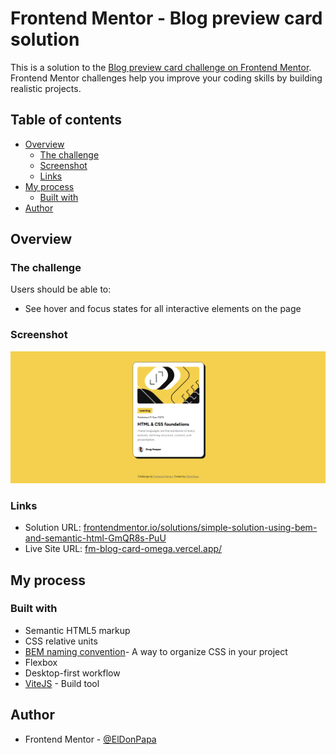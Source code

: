 # Frontend Mentor - Blog preview card solution

This is a solution to the [Blog preview card challenge on Frontend Mentor](https://www.frontendmentor.io/challenges/blog-preview-card-ckPaj01IcS). Frontend Mentor challenges help you improve your coding skills by building realistic projects. 

## Table of contents

- [Overview](#overview)
  - [The challenge](#the-challenge)
  - [Screenshot](#screenshot)
  - [Links](#links)
- [My process](#my-process)
  - [Built with](#built-with)
- [Author](#author)

## Overview

### The challenge

Users should be able to:

- See hover and focus states for all interactive elements on the page

### Screenshot

![Blog card screenshot](./screenshot.png)
### Links

- Solution URL: [frontendmentor.io/solutions/simple-solution-using-bem-and-semantic-html-GmQR8s-PuU](https://www.frontendmentor.io/solutions/simple-solution-using-bem-and-semantic-html-GmQR8s-PuU)
- Live Site URL: [fm-blog-card-omega.vercel.app/](https://fm-blog-card-omega.vercel.app/)

## My process

### Built with

- Semantic HTML5 markup
- CSS relative units
- [BEM naming convention](https://en.bem.info/methodology/naming-convention/)- A way to organize CSS in your project
- Flexbox
- Desktop-first workflow
- [ViteJS](https://vitejs.fr/) - Build tool
## Author

- Frontend Mentor - [@ElDonPapa](https://www.frontendmentor.io/profile/ElDonPapa)
